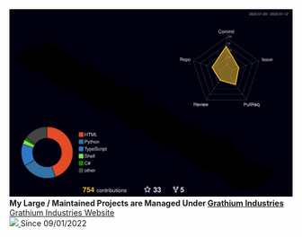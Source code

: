 <img src="./profile-3d-contrib/profile-night-rainbow.svg" />

<div>
  <b>My Large / Maintained Projects are Managed Under <a href="https://github.com/Grathium-Industries">Grathium Industries</a></b><br>
  <a href="https://hudson-newey.github.io/">Grathium Industries Website</a><br>
</div>

<!-- embeded analytics -->
<a href="https://visitcount.itsvg.in">
  <img src="https://visitcount.itsvg.in/api?id=hudson-newey&label=Profile%20Views&color=8&icon=1&pretty=true" />
</a>
Since 09/01/2022
